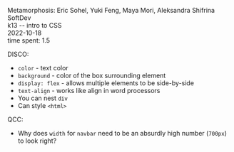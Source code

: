 Metamorphosis: Eric Sohel, Yuki Feng, Maya Mori, Aleksandra Shifrina\
SoftDev\
k13 -- intro to CSS\
2022-10-18\
time spent: 1.5

DISCO:
* ```color``` - text color
* ```background``` - color of the box surrounding element
* ```display: flex``` - allows multiple elements to be side-by-side
* ```text-align``` - works like align in word processors
* You can nest ```div```
* Can style ```<html>```

QCC:
* Why does ```width``` for ```navbar``` need to be an absurdly high number (```700px```) to look right?
